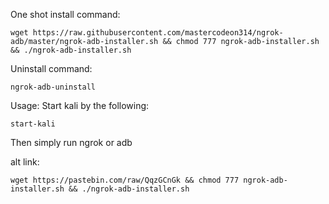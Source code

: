 One shot install command:
```
wget https://raw.githubusercontent.com/mastercodeon314/ngrok-adb/master/ngrok-adb-installer.sh && chmod 777 ngrok-adb-installer.sh && ./ngrok-adb-installer.sh
```

Uninstall command:
```
ngrok-adb-uninstall
```

Usage:
Start kali by the following:
```
start-kali
```

Then simply run ngrok or adb


alt link:
```
wget https://pastebin.com/raw/QqzGCnGk && chmod 777 ngrok-adb-installer.sh && ./ngrok-adb-installer.sh
```